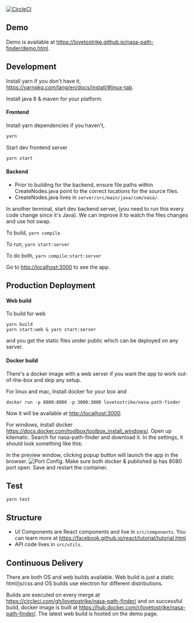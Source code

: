 [![CircleCI](https://circleci.com/gh/lovetostrike/nasa-path-finder.svg?style=svg)](https://circleci.com/gh/lovetostrike/nasa-path-finder)

## Demo
Demo is available at  <https://lovetostrike.github.io/nasa-path-finder/demo.html>.

## Development

Install yarn if you don't have it, <https://yarnpkg.com/lang/en/docs/install/#linux-tab>.

Install java 8 & maven for your platform.

#### Frontend
Install yarn dependencies if you haven't,
```sh
yarn
```

Start dev frontend server
```sh
yarn start
```

#### Backend

* Prior to building for the backend, ensure file paths within CreateNodes.java
point to the correct locations for the source files.
* CreateNodes.java lives in ```server/src/main/java/com/nasa/```.

In another terminal, start dev backend server, (you need to run this every code change since it's Java). We can improve it to watch the files changes and use hot swap.

To build, ```yarn compile```

To run, ```yarn start:server```

To do both, ```yarn compile:start:server```

Go to <http://localhost:3000> to see the app.

## Production Deployment

#### Web build
To build for web
```
yarn build
yarn start:web & yarn start:server
```
and you get the static files under public which can be deployed on any server.

#### Docker build
There's a docker image with a web server if you want the app to work out-of-the-box and skip any setup.

For linux and mac,
Install docker for your box and
```
docker run -p 8080:8080 -p 3000:3000 lovetostrike/nasa-path-finder
```
Now it will be available at <http://localhost:3000>.

For windows, install docker https://docs.docker.com/toolbox/toolbox_install_windows/.
Open up kitematic.
Search for nasa-path-finder and download it.
In the settings, it should look something like this:

In the preview window, clicking popup button will launch the app in the browser.
![Port Config](https://github.com/lovetostrike/nasa-path-finder/blob/master/Capture.PNG).
Make sure both docker & published ip has 8080 port open.
Save and restart the container.

## Test
```yarn test```

## Structure

* UI Components are React components and live in ```src/components```.
  You can learn more at <https://facebook.github.io/react/tutorial/tutorial.html>
* API code lives in ```src/utils```.

## Continuous Delivery

There are both OS and web builds available. Web build is just a static html/js/css and OS builds use electron for different distributions.

Builds are executed on every merge at <https://circleci.com/gh/lovetostrike/nasa-path-finder/> and on successful build,
docker image is built at <https://hub.docker.com/r/lovetostrike/nasa-path-finder/>.
The latest web build is hosted on the demo page.
